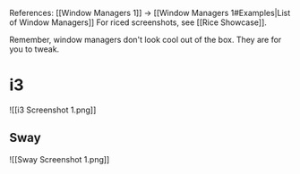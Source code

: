 References:
[[Window Managers 1]] -> [[Window Managers 1#Examples|List of Window Managers]]
For riced screenshots, see [[Rice Showcase]].

Remember, window managers don't look cool out of the box. They are for you to tweak.

# i3 
![[i3 Screenshot 1.png]]

## Sway
![[Sway Screenshot 1.png]]